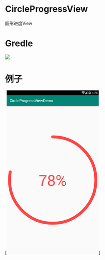 # CircleProgressView
圆形进度View

# Gredle
[![](https://jitpack.io/v/luod852456/CircleProgressView.svg)](https://jitpack.io/#luod852456/CircleProgressView)

# 例子
[![](https://github.com/luod852456/CircleProgressView/blob/master/circleprogressview_01.png)]

